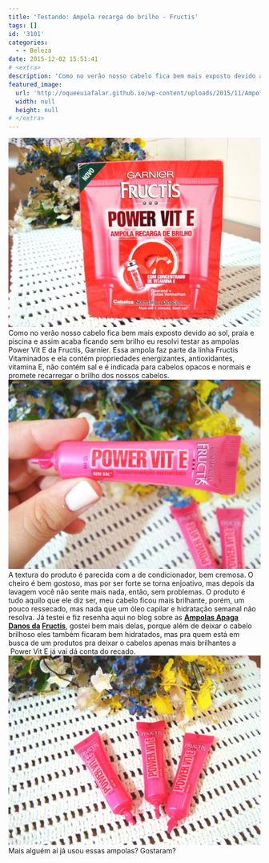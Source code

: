 ```yaml
---
title: 'Testando: Ampola recarga de brilho - Fructis'
tags: []
id: '3101'
categories:
  - - Beleza
date: 2015-12-02 15:51:41
# <extra>
description: 'Como no verão nosso cabelo fica bem mais exposto devido ao sol, praia e piscina e assim acaba ficando sem brilho eu resolvi testar as ampolas Power Vit E da Fructis, Garnier. Essa ampola faz parte da linha Fructis Vitaminados e ela contém propriedades energizantes, antioxidantes, vitamina E, não contém sal e é indicada para cabelos opacos e normais e promete recarregar o brilho dos nossos cabelos. A textura do produto é parecida com a de condicionador, bem cremosa. O cheiro é bem gostoso, mas por ser forte se torna enjoativo, mas depois da lavagem você não sente mais nada, então, sem problemas. O produto é tudo aquilo que ele diz ser, meu cabelo ficou mais brilhante, porém, um pouco ressecado, mas nada que um óleo capilar e hidratação semanal não resolva. Já testei e fiz resenha aqui no blog &hellip;'
featured_image: 
  url: 'http://oqueeuiafalar.github.io/wp-content/uploads/2015/11/Ampola-recarga-de-brilho-Fructis-1024x768.jpg'
  width: null
  height: null
# </extra>
---
```


[![Power Vit E - Fructis Garnier - Ampola recarga de brilho - Fructis](/wp-content/uploads/2015/11/Ampola-recarga-de-brilho-Fructis-1024x768.jpg)](/wp-content/uploads/2015/11/Ampola-recarga-de-brilho-Fructis.jpg) Como no verão nosso cabelo fica bem mais exposto devido ao sol, praia e piscina e assim acaba ficando sem brilho eu resolvi testar as ampolas Power Vit E da Fructis, Garnier. Essa ampola faz parte da linha Fructis Vitaminados e ela contém propriedades energizantes, antioxidantes, vitamina E, não contém sal e é indicada para cabelos opacos e normais e promete recarregar o brilho dos nossos cabelos. [![Ampola recarga brilho da Fructis - Power Vit E](/wp-content/uploads/2015/11/Power-Vit-E-Fructis-Garnier-Ampola-recarga-de-brilho-Fructis-1024x768.jpg)](/wp-content/uploads/2015/11/Power-Vit-E-Fructis-Garnier-Ampola-recarga-de-brilho-Fructis.jpg) A textura do produto é parecida com a de condicionador, bem cremosa. O cheiro é bem gostoso, mas por ser forte se torna enjoativo, mas depois da lavagem você não sente mais nada, então, sem problemas. O produto é tudo aquilo que ele diz ser, meu cabelo ficou mais brilhante, porém, um pouco ressecado, mas nada que um óleo capilar e hidratação semanal não resolva. Já testei e fiz resenha aqui no blog sobre as **[Ampolas Apaga Danos da](http://natalia.blog.br/2015/04/06/beleza-ampolas-preenchedoras-fructis/) [Fructis](http://natalia.blog.br/2015/04/06/beleza-ampolas-preenchedoras-fructis/)**, gostei bem mais delas, porque além de deixar o cabelo brilhoso eles também ficaram bem hidratados, mas pra quem está em busca de um produtos pra deixar o cabelos apenas mais brilhantes a  Power Vit E já vai dá conta do recado. [![Ampola recarga de brilho - Fructis ](/wp-content/uploads/2015/11/Power-Vit-E-Ampola-recarga-de-brilho-1024x768.jpg)](/wp-content/uploads/2015/11/Power-Vit-E-Ampola-recarga-de-brilho.jpg) Mais alguém aí já usou essas ampolas? Gostaram?

